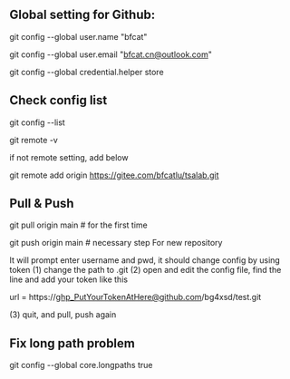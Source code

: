 
## Global setting for Github:
git config --global user.name "bfcat" 

git config --global user.email "bfcat.cn@outlook.com" 

git config --global credential.helper store

## Check config list
git config --list

git remote -v

if not remote setting, add below

git remote add origin https://gitee.com/bfcatlu/tsalab.git

## Pull & Push
git pull origin main # for the first time

git push origin main # necessary step For new repository

It will prompt enter username and pwd, it should change config by using token
 (1) change the path to .git
 (2) open and edit the config file, find the line and add your token like this

   url = https://ghp_PutYourTokenAtHere@github.com/bg4xsd/test.git

 (3) quit, and pull, push again

## Fix long path problem
git config --global core.longpaths true
